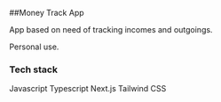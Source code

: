 ##Money Track App

App based on need of tracking incomes and outgoings.

Personal use.

### Tech stack

Javascript
Typescript
Next.js
Tailwind CSS
